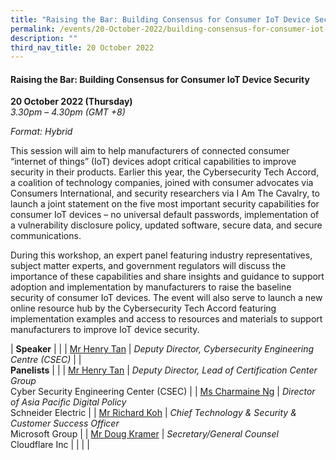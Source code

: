 ```yaml
---
title: "Raising the Bar: Building Consensus for Consumer IoT Device Security"
permalink: /events/20-October-2022/building-consensus-for-consumer-iot-device-security/
description: ""
third_nav_title: 20 October 2022
---
```

#### **Raising the Bar: Building Consensus for Consumer IoT Device Security**
 
**20 October 2022 (Thursday)**  
*3.30pm – 4.30pm (GMT +8)*

*Format: Hybrid*

This session will aim to help manufacturers of connected consumer “internet of things” (IoT) devices adopt critical capabilities to improve security in their products. Earlier this year, the Cybersecurity Tech Accord, a coalition of technology companies, joined with consumer advocates via Consumers International, and security researchers via I Am The Cavalry, to launch a joint statement on the five most important security capabilities for consumer IoT devices – no universal default passwords, implementation of a vulnerability disclosure policy, updated software, secure data, and secure communications. 

During this workshop, an expert panel featuring industry representatives, subject matter experts, and government regulators will discuss the importance of these capabilities and share insights and guidance to support adoption and implementation by manufacturers to raise the baseline security of consumer IoT devices. The event will also serve to launch a new online resource hub by the Cybersecurity Tech Accord featuring implementation examples and access to resources and materials to support manufacturers to improve IoT device security.

| **Speaker**    |                                                              |
| [Mr Henry Tan](/speaker-Henry-tan)  | *Deputy Director, Cybersecurity Engineering Centre (CSEC)*               |
| <br>**Panelists**    |                                                              |
| [Mr Henry Tan](/speaker-Henry-tan)  | *Deputy Director, Lead of Certification Center Group*<br>Cyber Security Engineering Center (CSEC)                  |
| [Ms Charmaine Ng](/speaker-charmaine-ng)  | *Director of Asia Pacific Digital Policy*<br>Schneider Electric                 |
| [Mr Richard Koh](/speaker-richard-koh)  | *Chief Technology & Security & Customer Success Officer*<br>Microsoft Group                  |
| [Mr Doug Kramer](/speaker-doug-Kramer)  | *Secretary/General Counsel*<br>Cloudflare Inc                 |
| | |